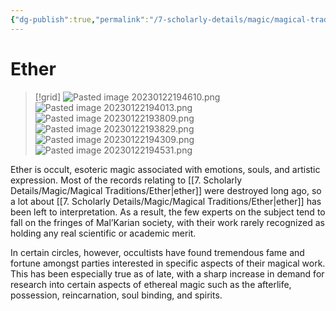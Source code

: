 ```yaml
---
{"dg-publish":true,"permalink":"/7-scholarly-details/magic/magical-traditions/ether/"}
---
```


# Ether

>[!grid]
>![Pasted image 20230122194610.png](/img/user/x.%20Assets/Attachments/Pasted%20image%2020230122194610.png)
>![Pasted image 20230122194013.png](/img/user/x.%20Assets/Attachments/Pasted%20image%2020230122194013.png)
>![Pasted image 20230122193809.png](/img/user/x.%20Assets/Attachments/Pasted%20image%2020230122193809.png)
>![Pasted image 20230122193829.png](/img/user/x.%20Assets/Attachments/Pasted%20image%2020230122193829.png)
>![Pasted image 20230122194309.png](/img/user/x.%20Assets/Attachments/Pasted%20image%2020230122194309.png)
>![Pasted image 20230122194531.png](/img/user/x.%20Assets/Attachments/Pasted%20image%2020230122194531.png)

Ether is occult, esoteric magic associated with emotions, souls, and artistic expression. Most of the records relating to [[7. Scholarly Details/Magic/Magical Traditions/Ether\|ether]] were destroyed long ago, so a lot about [[7. Scholarly Details/Magic/Magical Traditions/Ether\|ether]] has been left to interpretation. As a result, the few experts on the subject tend to fall on the fringes of Mal’Karian society, with their work rarely recognized as holding any real scientific or academic merit. 

In certain circles, however, occultists have found tremendous fame and fortune amongst parties interested in specific aspects of their magical work. This has been especially true as of late, with a sharp increase in demand for research into certain aspects of ethereal magic such as the afterlife, possession, reincarnation, soul binding, and spirits.

